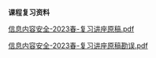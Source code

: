 <!-- tabs:start -->
**课程复习资料**

[信息内容安全-2023春-复习讲座原稿.pdf](https://raw.gitmirror.com/HIT-OpenCS/CS_Courses/main/信息安全/信息内容安全/课程复习资料/信息内容安全-2023春-复习讲座原稿.pdf)

[信息内容安全-2023春-复习讲座原稿勘误.pdf](https://raw.gitmirror.com/HIT-OpenCS/CS_Courses/main/信息安全/信息内容安全/课程复习资料/信息内容安全-2023春-复习讲座原稿勘误.pdf)

<!-- tabs:end -->